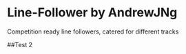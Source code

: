 # Line-Follower by AndrewJNg
Competition ready line followers, catered for different tracks

##Test 2